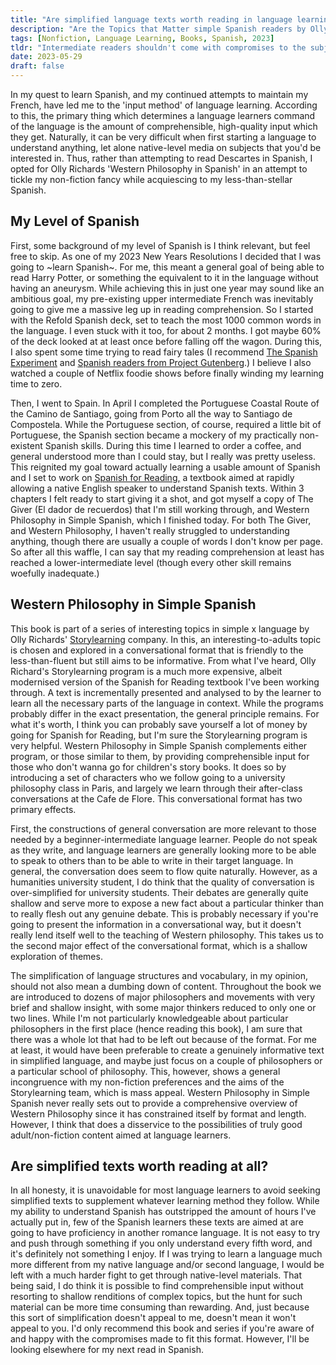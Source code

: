 ```yaml
---
title: "Are simplified language texts worth reading in language learning? - Western Philsophy in Simple Spanish by Olly Richards"
description: "Are the Topics that Matter simple Spanish readers by Olly Richards worth reading? A review of Western Philosophy in Simple Spanish."
tags: [Nonfiction, Language Learning, Books, Spanish, 2023]
tldr: "Intermediate readers shouldn't come with compromises to the subject, and this does."
date: 2023-05-29
draft: false
---
```


In my quest to learn Spanish, and my continued attempts to maintain my French, have led me to the 'input method' of language learning. According to this, the primary thing which determines a language learners command of the language is the amount of comprehensible, high-quality input which they get. Naturally, it can be very difficult when first starting a language to understand anything, let alone native-level media on subjects that you'd be interested in. Thus, rather than attempting to read Descartes in Spanish, I opted for Olly Richards 'Western Philosophy in Spanish' in an attempt to tickle my non-fiction fancy while acquiescing to my less-than-stellar Spanish. 

## My Level of Spanish
First, some background of my level of Spanish is I think relevant, but feel free to skip. As one of my 2023 New Years Resolutions I decided that I was going to ~learn Spanish~. For me, this meant a general goal of being able to read Harry Potter, or something the equivalent to it in the language without having an aneurysm. While achieving this in just one year may sound like an ambitious goal, my pre-existing upper intermediate French was inevitably going to give me a massive leg up in reading comprehension. So I started with the Refold Spanish deck, set to teach the most 1000 common words in the language. I even stuck with it too, for about 2 months. I got maybe 60% of the deck looked at at least once before falling off the wagon. During this, I also spent some time trying to read fairy tales (I recommend [The Spanish Experiment](https://www.thespanishexperiment.com/stories) and [Spanish readers from Project Gutenberg](https://www.gutenberg.org/ebooks/subject/4582).) I believe I also watched a couple of Netflix foodie shows before finally winding my learning time to zero. 

Then, I went to Spain. In April I completed the Portuguese Coastal Route of the Camino de Santiago, going from Porto all the way to Santiago de Compostela. While the Portuguese section, of course, required a little bit of Portuguese, the Spanish section became a mockery of my practically non-existent Spanish skills. During this time I learned to order a coffee, and general understood more than I could stay, but I really was pretty useless. This reignited my goal toward actually learning a usable amount of Spanish and I set to work on [Spanish for Reading,](https://www.goodreads.com/book/show/692095.Spanish_for_Reading?ref=nav_sb_ss_2_19) a textbook aimed at rapidly allowing a native English speaker to understand Spanish texts. Within 3 chapters I felt ready to start giving it a shot, and got myself a copy of The Giver (El dador de recuerdos) that I'm still working through, and Western Philosophy in Simple Spanish, which I finished today. For both The Giver, and Western Philosophy, I haven't really struggled to understanding anything, though there are usually a couple of words I don't know per page. So after all this waffle, I can say that my reading comprehension at least has reached a lower-intermediate level (though every other skill remains woefully inadequate.)  

## Western Philosophy in Simple Spanish
This book is part of a series of interesting topics in simple x language by Olly Richards' [Storylearning](https://storylearning.com/) company. In this, an interesting-to-adults topic is chosen and explored in a conversational format that is friendly to the less-than-fluent but still aims to be informative. From what I've heard, Olly Richard's Storylearning program is a much more expensive, albeit modernised version of the Spanish for Reading textbook I've been working through. A text is incrementally presented and analysed to by the learner to learn all the necessary parts of the language in context. While the programs probably differ in the exact presentation, the general principle remains. For what it's worth, I think you can probably save yourself a lot of money by going for Spanish for Reading, but I'm sure the Storylearning program is very helpful. Western Philosophy in Simple Spanish complements either program, or those similar to them, by providing comprehensible input for those who don't wanna go for children's story books. It does so by introducing a set of characters who we follow going to a university philosophy class in Paris, and largely we learn through their after-class conversations at the Cafe de Flore. This conversational format has two primary effects. 

First, the constructions of general conversation are more relevant to those needed by a beginner-intermediate language learner. People do not speak as they write, and language learners are generally looking more to be able to speak to others than to be able to write in their target language. In general, the conversation does seem to flow quite naturally. However, as a humanities university student, I do think that the quality of conversation is over-simplified for university students. Their debates are generally quite shallow and serve more to expose a new fact about a particular thinker than to really flesh out any genuine debate. This is probably necessary if you're going to present the information in a conversational way, but it doesn't really lend itself well to the teaching of Western philosophy. This takes us to the second major effect of the conversational format, which is a shallow exploration of themes. 

The simplification of language structures and vocabulary, in my opinion, should not also mean a dumbing down of content. Throughout the book we are introduced to dozens of major philosophers and movements with very brief and shallow insight, with some major thinkers reduced to only one or two lines. While I'm not particularly knowledgeable about particular philosophers in the first place (hence reading this book), I am sure that there was a whole lot that had to be left out because of the format. For me at least, it would have been preferable to create a genuinely informative text in simplified language, and maybe just focus on a couple of philosophers or a particular school of philosophy. This, however, shows a general incongruence with my non-fiction preferences and the aims of the Storylearning team, which is mass appeal. Western Philosophy in Simple Spanish never really sets out to provide a comprehensive overview of Western Philosophy since it has constrained itself by format and length. However, I think that does a disservice to the possibilities of truly good adult/non-fiction content aimed at language learners.

## Are simplified texts worth reading at all?
In all honesty, it is unavoidable for most language learners to avoid seeking simplified texts to supplement whatever learning method they follow. While my ability to understand Spanish has outstripped the amount of hours I've actually put in, few of the Spanish learners these texts are aimed at are going to have proficiency in another romance language. It is not easy to try and push through something if you only understand every fifth word, and it's definitely not something I enjoy. If I was trying to learn a language much more different from my native language and/or second language, I would be left with a much harder fight to get through native-level materials. That being said, I do think it is possible to find comprehensible input without resorting to shallow renditions of complex topics, but the hunt for such material can be more time consuming than rewarding. And, just because this sort of simplification doesn't appeal to me, doesn't mean it won't appeal to you. I'd only recommend this book and series if you're aware of and happy with the compromises made to fit this format. However, I'll be looking elsewhere for my next read in Spanish.